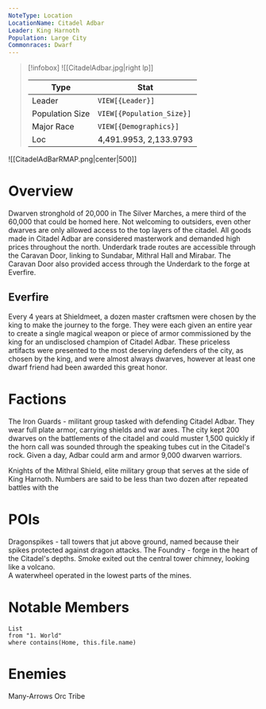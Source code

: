 ```yaml
---
NoteType: Location
LocationName: Citadel Adbar
Leader: King Harnoth
Population: Large City
Commonraces: Dwarf
---
```


> [!infobox]
> ![[CitadelAdbar.jpg|right lp]]
> 
> | Type | Stat |
> | ---- | ---- |
> | Leader | `VIEW[{Leader}]` |
> | Population Size | `VIEW[{Population_Size}]` |
> | Major Race | `VIEW[{Demographics}]` |
> | Loc | 4,491.9953, 2,133.9793 |

![[CitadelAdBarRMAP.png|center|500]]
# Overview
Dwarven stronghold of 20,000 in The Silver Marches, a mere third of the 60,000 that could be homed here.  Not welcoming to outsiders, even other dwarves are only allowed access to the top layers of the citadel.  All goods made in Citadel Adbar are considered masterwork and demanded high prices throughout the north.  Underdark trade routes are accessible through the Caravan Door, linking to Sundabar, Mithral Hall and Mirabar.  The Caravan Door also provided access through the Underdark to the forge at Everfire.  
## Everfire
Every 4 years at Shieldmeet, a dozen master craftsmen were chosen by the king to make the journey to the forge.  They were each given an entire year to create a single magical weapon or piece of armor commissioned by the king for an undisclosed champion of Citadel Adbar.  These priceless artifacts were presented to the most deserving defenders of the city, as chosen by the king, and were almost always dwarves, however at least one dwarf friend had been awarded this great honor.
# Factions
The Iron Guards - militant group tasked with defending Citadel Adbar.  They wear full plate armor, carrying shields and war axes.
The city kept 200 dwarves on the battlements of the citadel and could muster 1,500 quickly if the horn call was sounded through the speaking tubes cut in the Citadel's rock.  Given a day, Adbar could arm and armor 9,000 dwarven warriors.

Knights of the Mithral Shield, elite military group that serves at the side of King Harnoth.  Numbers are said to be less than two dozen after repeated battles with the 
# POIs
Dragonspikes - tall towers that jut above ground, named because their spikes protected against dragon attacks.
The Foundry - forge in the heart of the Citadel's depths.  Smoke exited out the central tower chimney, looking like a volcano.  
A waterwheel operated in the lowest parts of the mines. 

# Notable Members
```dataview
List 
from "1. World"
where contains(Home, this.file.name)
```

# Enemies
Many-Arrows Orc Tribe
 
